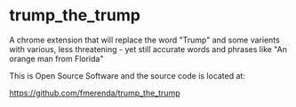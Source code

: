 # trump_the_trump
A chrome extension that will replace the word "Trump" and some varients with various, less threatening - yet still accurate words and phrases like "An orange man from Florida"

This is Open Source Software and the source code is located at:

 https://github.com/fmerenda/trump_the_trump
